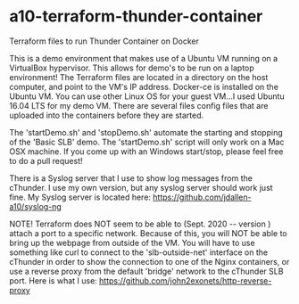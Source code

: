 # a10-terraform-thunder-container
Terraform files to run Thunder Container on Docker

This is a demo environment that makes use of a Ubuntu VM running on a VirtualBox hypervisor. This allows for
demo's to be run on a laptop environment!  The Terraform files are located in a directory on the host computer,
and point to the VM's IP address.  Docker-ce is installed on the Ubuntu VM.  You can use other Linux OS for 
your guest VM...I used Ubuntu 16.04 LTS for my demo VM.  There are several files config files that are uploaded into
the containers before they are started.

The 'startDemo.sh' and 'stopDemo.sh' automate the starting and stopping of the 'Basic SLB' demo. The 'startDemo.sh'
script will only work on a Mac OSX machine. If you come up with an Windows start/stop, please feel free to do
a pull request!

There is a Syslog server that I use to show log messages from the cThunder. I use my own version, but any
syslog server should work just fine. My Syslog server is located here: https://github.com/jdallen-a10/syslog-ng

NOTE!   Terraform does NOT seem to be able to (Sept. 2020 -- version ) attach a port to a specific network.
Because of this, you will NOT be able to bring up the webpage from outside of the VM.  You will have to use
something like curl to connect to the 'slb-outside-net' interface on the cThunder in order to show the
connection to one of the Nginx containers, or use a reverse proxy from the default 'bridge' network to the 
cThunder SLB port. Here is what I use: https://github.com/john2exonets/http-reverse-proxy 
